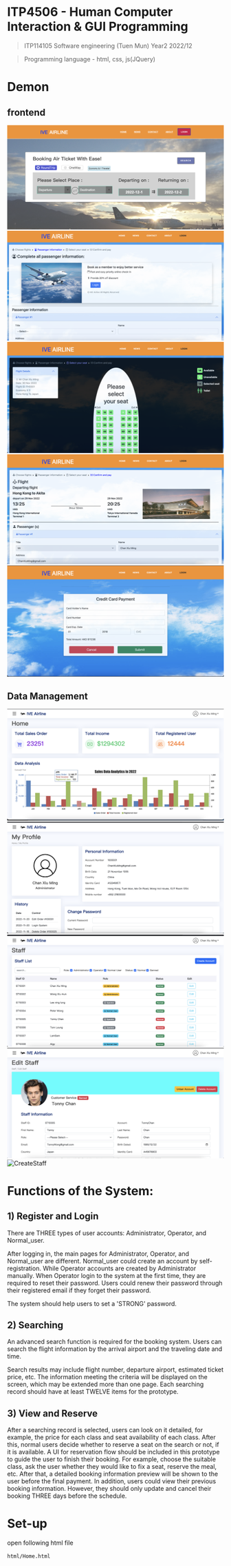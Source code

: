 # ITP4506 - Human Computer Interaction & GUI Programming
> ITP114105 Software engineering (Tuen Mun) Year2 2022/12

> Programming language - html, css, js(JQuery)

# Demon
## frontend
![Home](https://github.com/TonnyWong1052/ITP4506/blob/main/demon/Home.png)
![PassengerInfo](https://github.com/TonnyWong1052/ITP4506/blob/main/demon/PassengerInfo.png)
![SeatSelect](https://github.com/TonnyWong1052/ITP4506/blob/main/demon/SeatSelect.png)
![ConfirmOrder](https://github.com/TonnyWong1052/ITP4506/blob/main/demon/ConfirmOrder.png)
![Payment](https://github.com/TonnyWong1052/ITP4506/blob/main/demon/payment.png)

## Data Management
![Home-backend](https://github.com/TonnyWong1052/ITP4506/blob/main/demon/backend-home.png)
![Profile](https://github.com/TonnyWong1052/ITP4506/blob/main/demon/profile.png)
![Staff](https://github.com/TonnyWong1052/ITP4506/blob/main/demon/Staff.png)
![EditStaff](https://github.com/TonnyWong1052/ITP4506/blob/main/demon/EditStaff.png)
![CreateStaff](https://github.com/TonnyWong1052/ITP4506/blob/main/demon/createStaff.pngg)

# Functions of the System:
## 1) Register and Login
There are THREE types of user accounts: Administrator, Operator, and Normal_user.

After logging in, the main pages for Administrator, Operator, and Normal_user are different.
Normal_user could create an account by self-registration. While Operator accounts are created by Administrator manually. When Operator login to the system at the first time, they are required to reset their password. Users could renew their password through their registered email if they forget their password.

The system should help users to set a 'STRONG' password.

## 2) Searching
An advanced search function is required for the booking system. Users can search the flight information by the arrival airport and the traveling date and time.

Search results may include flight number, departure airport, estimated ticket price, etc. The information meeting the criteria will be displayed on the screen, which may be extended more than one page. Each searching record should have at least TWELVE items for the prototype.

## 3) View and Reserve
After a searching record is selected, users can look on it detailed, for example, the price for each class and seat availability of each class. After this, normal users decide whether to reserve a seat on the search or not, if it is available. A UI for reservation flow should be included in this prototype to guide the user to finish their booking. For example, choose the suitable class, ask the user whether they would like to fix a seat, reserve the meal, etc.
After that, a detailed booking information preview will be shown to the user before the final payment. In addition, users could view their previous booking information. However, they should only update and cancel their booking THREE days before the schedule.

# Set-up
open following html file
```
html/Home.html
```
